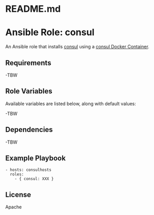 # README.md
# Ansible Role: consul

An Ansible role that installs [consul](https://www.consul.io/) using a [consul Docker Container](https://hub.docker.com/_/consul/).

## Requirements

-TBW

## Role Variables

Available variables are listed below, along with default values:

-TBW

## Dependencies

-TBW

## Example Playbook

    - hosts: consulhosts
      roles:
        - { consul: XXX }

## License

Apache